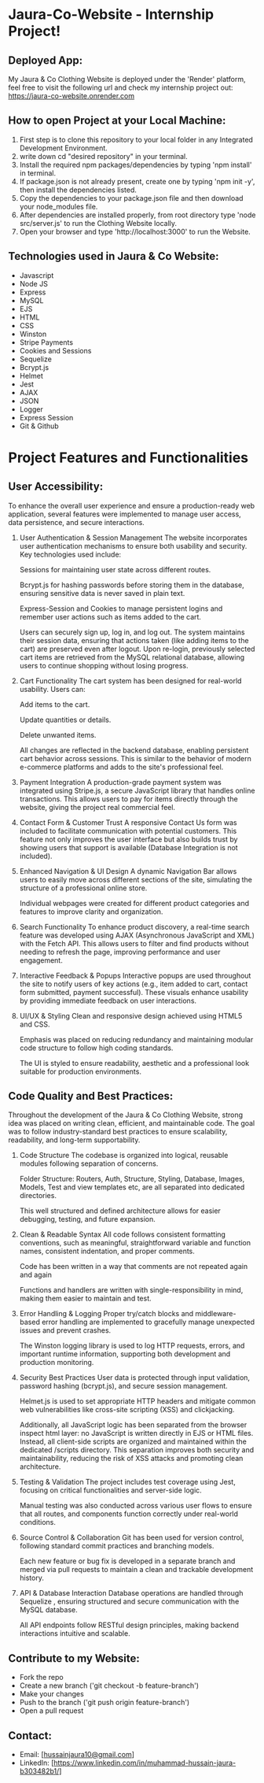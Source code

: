 # Jaura-Co-Website - Internship Project!

## Deployed App:

My Jaura & Co Clothing Website is deployed under the 'Render' platform, feel free to visit the following url and check my internship project out:
https://jaura-co-website.onrender.com

## How to open Project at your Local Machine:

1. First step is to clone this repository to your local folder in any Integrated Development Environment.
2. write down cd "desired repository" in your terminal.
3. Install the required npm packages/dependencies by typing 'npm install' in terminal.
4. If package.json is not already present, create one by typing 'npm init -y', then install the dependencies listed.
5. Copy the dependencies to your package.json file and then download your node_modules file.
6. After dependencies are installed properly, from root directory type 'node src/server.js' to run the Clothing Website locally.
7. Open your browser and type 'http://localhost:3000' to run the Website.

## Technologies used in Jaura & Co Website:

- Javascript
- Node JS
- Express
- MySQL
- EJS
- HTML
- CSS
- Winston
- Stripe Payments
- Cookies and Sessions
- Sequelize
- Bcrypt.js
- Helmet
- Jest
- AJAX
- JSON
- Logger
- Express Session
- Git & Github

# Project Features and Functionalities

## User Accessibility:

To enhance the overall user experience and ensure a production-ready web application, several features were implemented to manage user access, data persistence, and secure interactions.

1. User Authentication & Session Management
   The website incorporates user authentication mechanisms to ensure both usability and security. Key technologies used include:

   Sessions for maintaining user state across different routes.

   Bcrypt.js for hashing passwords before storing them in the database, ensuring sensitive data is never saved in plain text.

   Express-Session and Cookies to manage persistent logins and remember user actions such as items added to the cart.

   Users can securely sign up, log in, and log out. The system maintains their session data, ensuring that actions taken (like adding items to the cart) are preserved even after logout. Upon re-login, previously selected cart items are retrieved from the MySQL relational database, allowing users to continue shopping without losing progress.

2. Cart Functionality
   The cart system has been designed for real-world usability. Users can:

   Add items to the cart.

   Update quantities or details.

   Delete unwanted items.

   All changes are reflected in the backend database, enabling persistent cart behavior across sessions. This is similar to the behavior of modern e-commerce platforms and adds to the site's professional feel.

3. Payment Integration
   A production-grade payment system was integrated using Stripe.js, a secure JavaScript library that handles online transactions. This allows users to pay for items directly through the website, giving the project real commercial feel.

4. Contact Form & Customer Trust
   A responsive Contact Us form was included to facilitate communication with potential customers. This feature not only improves the user interface but also builds trust by showing users that support is available (Database Integration is not included).

5. Enhanced Navigation & UI Design
   A dynamic Navigation Bar allows users to easily move across different sections of the site, simulating the structure of a professional online store.

   Individual webpages were created for different product categories and features to improve clarity and organization.

6. Search Functionality
   To enhance product discovery, a real-time search feature was developed using AJAX (Asynchronous JavaScript and XML) with the Fetch API. This allows users to filter and find products without needing to refresh the page, improving performance and user engagement.

7. Interactive Feedback & Popups
   Interactive popups are used throughout the site to notify users of key actions (e.g., item added to cart, contact form submitted, payment successful). These visuals enhance usability by providing immediate feedback on user interactions.

8. UI/UX & Styling
   Clean and responsive design achieved using HTML5 and CSS.

   Emphasis was placed on reducing redundancy and maintaining modular code structure to follow high coding standards.

   The UI is styled to ensure readability, aesthetic and a professional look suitable for production environments.

## Code Quality and Best Practices:

Throughout the development of the Jaura & Co Clothing Website, strong idea was placed on writing clean, efficient, and maintainable code. The goal was to follow industry-standard best practices to ensure scalability, readability, and long-term supportability.

1.  Code Structure
    The codebase is organized into logical, reusable modules following separation of concerns.

    Folder Structure:
    Routers, Auth, Structure, Styling, Database, Images, Models, Test and view templates etc, are all separated into dedicated directories.

    This well structured and defined architecture allows for easier debugging, testing, and future expansion.

2.  Clean & Readable Syntax
    All code follows consistent formatting conventions, such as meaningful, straightforward variable and function names, consistent indentation, and proper comments.

    Code has been written in a way that comments are not repeated again and again

    Functions and handlers are written with single-responsibility in mind, making them easier to maintain and test.

3.  Error Handling & Logging
    Proper try/catch blocks and middleware-based error handling are implemented to gracefully manage unexpected issues and prevent crashes.

    The Winston logging library is used to log HTTP requests, errors, and important runtime information, supporting both development and production monitoring.

4.  Security Best Practices
    User data is protected through input validation, password hashing (bcrypt.js), and secure session management.

    Helmet.js is used to set appropriate HTTP headers and mitigate common web vulnerabilities like cross-site scripting (XSS) and clickjacking.

    Additionally, all JavaScript logic has been separated from the browser inspect html layer: no JavaScript is written directly in EJS or HTML files. Instead, all client-side scripts are organized and maintained within the dedicated /scripts directory. This separation improves both security and maintainability, reducing the risk of XSS attacks and promoting clean architecture.

5.  Testing & Validation
    The project includes test coverage using Jest, focusing on critical functionalities and server-side logic.

    Manual testing was also conducted across various user flows to ensure that all routes, and components function correctly under real-world conditions.

6.  Source Control & Collaboration
    Git has been used for version control, following standard commit practices and branching models.

    Each new feature or bug fix is developed in a separate branch and merged via pull requests to maintain a clean and trackable development history.

7.  API & Database Interaction
    Database operations are handled through Sequelize , ensuring structured and secure communication with the MySQL database.

    All API endpoints follow RESTful design principles, making backend interactions intuitive and scalable.

## Contribute to my Website:

- Fork the repo
- Create a new branch ('git checkout -b feature-branch')
- Make your changes
- Push to the branch ('git push origin feature-branch')
- Open a pull request

## Contact:

- Email: [hussainjaura10@gmail.com]
- LinkedIn: [https://www.linkedin.com/in/muhammad-hussain-jaura-b303482b1/]
